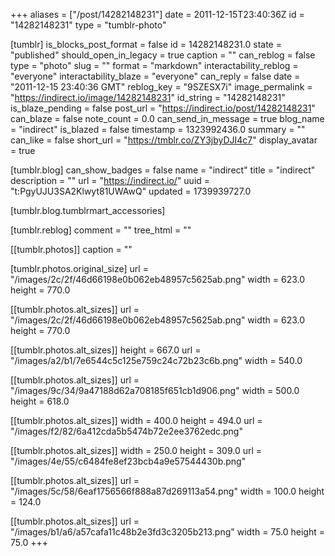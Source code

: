 +++
aliases = ["/post/14282148231"]
date = 2011-12-15T23:40:36Z
id = "14282148231"
type = "tumblr-photo"

[tumblr]
is_blocks_post_format = false
id = 14282148231.0
state = "published"
should_open_in_legacy = true
caption = ""
can_reblog = false
type = "photo"
slug = ""
format = "markdown"
interactability_reblog = "everyone"
interactability_blaze = "everyone"
can_reply = false
date = "2011-12-15 23:40:36 GMT"
reblog_key = "9SZESX7i"
image_permalink = "https://indirect.io/image/14282148231"
id_string = "14282148231"
is_blaze_pending = false
post_url = "https://indirect.io/post/14282148231"
can_blaze = false
note_count = 0.0
can_send_in_message = true
blog_name = "indirect"
is_blazed = false
timestamp = 1323992436.0
summary = ""
can_like = false
short_url = "https://tmblr.co/ZY3jbyDJI4c7"
display_avatar = true

[tumblr.blog]
can_show_badges = false
name = "indirect"
title = "indirect"
description = ""
url = "https://indirect.io/"
uuid = "t:PgyUJU3SA2Klwyt81UWAwQ"
updated = 1739939727.0

[tumblr.blog.tumblrmart_accessories]

[tumblr.reblog]
comment = ""
tree_html = ""

[[tumblr.photos]]
caption = ""

[tumblr.photos.original_size]
url = "/images/2c/2f/46d66198e0b062eb48957c5625ab.png"
width = 623.0
height = 770.0

[[tumblr.photos.alt_sizes]]
url = "/images/2c/2f/46d66198e0b062eb48957c5625ab.png"
width = 623.0
height = 770.0

[[tumblr.photos.alt_sizes]]
height = 667.0
url = "/images/a2/b1/7e6544c5c125e759c24c72b23c6b.png"
width = 540.0

[[tumblr.photos.alt_sizes]]
url = "/images/9c/34/9a47188d62a708185f651cb1d906.png"
width = 500.0
height = 618.0

[[tumblr.photos.alt_sizes]]
width = 400.0
height = 494.0
url = "/images/f2/82/6a412cda5b5474b72e2ee3762edc.png"

[[tumblr.photos.alt_sizes]]
width = 250.0
height = 309.0
url = "/images/4e/55/c6484fe8ef23bcb4a9e57544430b.png"

[[tumblr.photos.alt_sizes]]
url = "/images/5c/58/6eaf1756566f888a87d269113a54.png"
width = 100.0
height = 124.0

[[tumblr.photos.alt_sizes]]
url = "/images/b1/a6/a57cafa11c48b2e3fd3c3205b213.png"
width = 75.0
height = 75.0
+++
